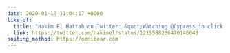 ```yaml
---
date: 2020-01-10 11:04:17 +0000
like_of:
  title: "Hakim El Hattab on Twitter: &quot;Watching @Cypress_io click …"
  link: https://twitter.com/hakimel/status/1215588266470146048
posting_method: https://omnibear.com
---
```

